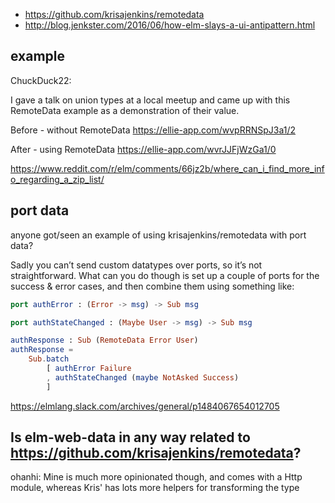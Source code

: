- https://github.com/krisajenkins/remotedata
- http://blog.jenkster.com/2016/06/how-elm-slays-a-ui-antipattern.html

## example

ChuckDuck22:
 
I gave a talk on union types at a local meetup and came up with this RemoteData example as a demonstration of their value.

Before - without RemoteData https://ellie-app.com/wvpRRNSpJ3a1/2

After - using RemoteData https://ellie-app.com/wvrJJFjWzGa1/0

https://www.reddit.com/r/elm/comments/66jz2b/where_can_i_find_more_info_regarding_a_zip_list/

## port data

anyone got/seen an example of using krisajenkins/remotedata with port data?

Sadly you can’t send custom datatypes over ports, so it’s not straightforward. What can you do though is set up a couple of ports for the success & error cases, and then combine them using something like:

```elm
port authError : (Error -> msg) -> Sub msg

port authStateChanged : (Maybe User -> msg) -> Sub msg

authResponse : Sub (RemoteData Error User)
authResponse =
    Sub.batch
        [ authError Failure
        , authStateChanged (maybe NotAsked Success)
        ]
```

https://elmlang.slack.com/archives/general/p1484067654012705


## Is elm-web-data in any way related to https://github.com/krisajenkins/remotedata?

ohanhi: Mine is much more opinionated though, and comes with a Http module, whereas Kris' has lots more helpers for transforming the type
